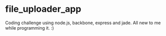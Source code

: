 file_uploader_app
=================

Coding challenge using node.js, backbone, express and jade.  All new to me while programming it. :)



